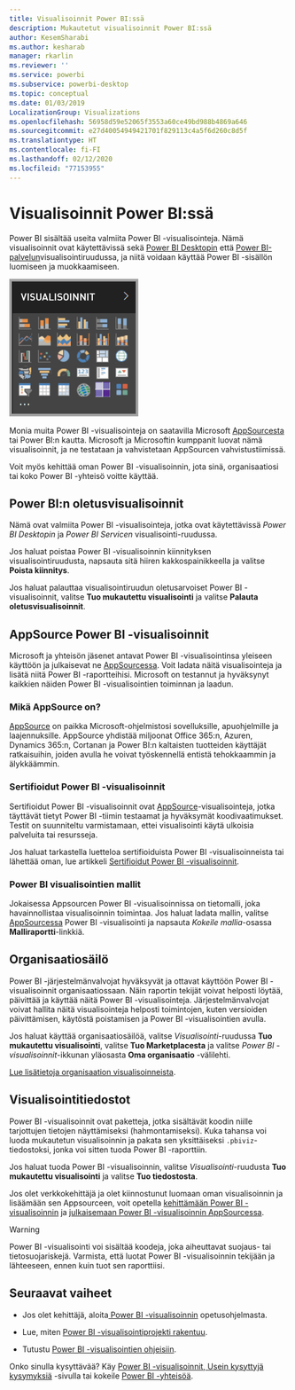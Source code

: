 ```yaml
---
title: Visualisoinnit Power BI:ssä
description: Mukautetut visualisoinnit Power BI:ssä
author: KesemSharabi
ms.author: kesharab
manager: rkarlin
ms.reviewer: ''
ms.service: powerbi
ms.subservice: powerbi-desktop
ms.topic: conceptual
ms.date: 01/03/2019
LocalizationGroup: Visualizations
ms.openlocfilehash: 56958d59e52065f3553a60ce49bd988b4869a646
ms.sourcegitcommit: e27d40054949421701f829113c4a5f6d260c8d5f
ms.translationtype: HT
ms.contentlocale: fi-FI
ms.lasthandoff: 02/12/2020
ms.locfileid: "77153955"
---
```

# <a name="visuals-in-power-bi"></a>Visualisoinnit Power BI:ssä

Power BI sisältää useita valmiita Power BI -visualisointeja. Nämä visualisoinnit ovat käytettävissä sekä [Power BI Desktopin](https://powerbi.microsoft.com/desktop/) että [Power BI-palvelun](https://app.powerbi.com)visualisointiruudussa, ja niitä voidaan käyttää Power BI -sisällön luomiseen ja muokkaamiseen.

![visualisoinnit](media/power-bi-custom-visuals/power-bi-visualizations.png)

Monia muita Power BI -visualisointeja on saatavilla Microsoft [AppSourcesta](https://nam06.safelinks.protection.outlook.com/?url=https%3A%2F%2Fappsource.microsoft.com%2Fen-us%2Fmarketplace%2Fapps%3Fpage%3D1%26product%3Dpower-bi-visuals&data=02%7C01%7CKesem.Sharabi%40microsoft.com%7C6d9286afacb3468d4cde08d740b76694%7C72f988bf86f141af91ab2d7cd011db47%7C1%7C0%7C637049028749147718&sdata=igWm0e1vXdgGcbyvngQBrHQVAkahPnxPC1ZhUPntGI8%3D&reserved=0) tai Power BI:n kautta. Microsoft ja Microsoftin kumppanit luovat nämä visualisoinnit, ja ne testataan ja vahvistetaan AppSourcen vahvistustiimissä.

Voit myös kehittää oman Power BI -visualisoinnin, jota sinä, organisaatiosi tai koko Power BI -yhteisö voitte käyttää.

## <a name="default-power-bi-visuals"></a>Power BI:n oletusvisualisoinnit

Nämä ovat valmiita Power BI -visualisointeja, jotka ovat käytettävissä *Power BI Desktopin* ja *Power BI Servicen* visualisointi-ruudussa.

Jos haluat poistaa Power BI -visualisoinnin kiinnityksen visualisointiruudusta, napsauta sitä hiiren kakkospainikkeella ja valitse **Poista kiinnitys**.

Jos haluat palauttaa visualisointiruudun oletusarvoiset Power BI -visualisoinnit, valitse **Tuo mukautettu visualisointi** ja valitse **Palauta oletusvisualisoinnit**. 

## <a name="appsource-power-bi-visuals"></a>AppSource Power BI -visualisoinnit

Microsoft ja yhteisön jäsenet antavat Power BI -visualisointinsa yleiseen käyttöön ja julkaisevat ne [AppSourcessa](https://appsource.microsoft.com/marketplace/apps?product=power-bi-visuals). Voit ladata näitä visualisointeja ja lisätä niitä Power BI -raportteihisi. Microsoft on testannut ja hyväksynyt kaikkien näiden Power BI -visualisointien toiminnan ja laadun.

### <a name="what-is-appsource"></a>Mikä AppSource on?

[AppSource](office-store.md) on paikka Microsoft-ohjelmistosi sovelluksille, apuohjelmille ja laajennuksille. AppSource yhdistää miljoonat Office 365:n, Azuren, Dynamics 365:n, Cortanan ja Power BI:n kaltaisten tuotteiden käyttäjät ratkaisuihin, joiden avulla he voivat työskennellä entistä tehokkaammin ja älykkäämmin.

### <a name="certified-power-bi-visuals"></a>Sertifioidut Power BI -visualisoinnit

Sertifioidut Power BI -visualisoinnit ovat [AppSource](https://nam06.safelinks.protection.outlook.com/?url=https%3A%2F%2Fappsource.microsoft.com%2Fen-us%2Fmarketplace%2Fapps%3Fpage%3D1%26product%3Dpower-bi-visuals&data=02%7C01%7CKesem.Sharabi%40microsoft.com%7C6d9286afacb3468d4cde08d740b76694%7C72f988bf86f141af91ab2d7cd011db47%7C1%7C0%7C637049028749147718&sdata=igWm0e1vXdgGcbyvngQBrHQVAkahPnxPC1ZhUPntGI8%3D&reserved=0)-visualisointeja, jotka täyttävät tietyt Power BI -tiimin testaamat ja hyväksymät koodivaatimukset. Testit on suunniteltu varmistamaan, ettei visualisointi käytä ulkoisia palveluita tai resursseja.

Jos haluat tarkastella luetteloa sertifioiduista Power BI -visualisoinneista tai lähettää oman, lue artikkeli [Sertifioidut Power BI -visualisoinnit](power-bi-custom-visuals-certified.md).

### <a name="samples-for-power-bi-visuals"></a>Power BI visualisointien mallit

Jokaisessa Appsourcen Power BI -visualisoinnissa on tietomalli, joka havainnollistaa visualisoinnin toimintaa. Jos haluat ladata mallin, valitse [AppSourcessa](https://nam06.safelinks.protection.outlook.com/?url=https%3A%2F%2Fappsource.microsoft.com%2Fen-us%2Fmarketplace%2Fapps%3Fpage%3D1%26product%3Dpower-bi-visuals&data=02%7C01%7CKesem.Sharabi%40microsoft.com%7C6d9286afacb3468d4cde08d740b76694%7C72f988bf86f141af91ab2d7cd011db47%7C1%7C0%7C637049028749147718&sdata=igWm0e1vXdgGcbyvngQBrHQVAkahPnxPC1ZhUPntGI8%3D&reserved=0) Power BI -visualisointi ja napsauta *Kokeile mallia*-osassa **Malliraportti**-linkkiä.

## <a name="organizational-store"></a>Organisaatiosäilö

Power BI -järjestelmänvalvojat hyväksyvät ja ottavat käyttöön Power BI -visualisoinnit organisaatiossaan. Näin raportin tekijät voivat helposti löytää, päivittää ja käyttää näitä Power BI -visualisointeja. Järjestelmänvalvojat voivat hallita näitä visualisointeja helposti toimintojen, kuten versioiden päivittämisen, käytöstä poistamisen ja Power BI -visualisointien avulla.

Jos haluat käyttää organisaatiosäilöä, valitse *Visualisointi*-ruudussa **Tuo mukautettu visualisointi**, valitse **Tuo Marketplacesta** ja valitse *Power BI -visualisoinnit*-ikkunan yläosasta **Oma organisaatio** -välilehti.

[Lue lisätietoja organisaation visualisoinneista](power-bi-custom-visuals-organization.md).

## <a name="visual-files"></a>Visualisointitiedostot

Power BI -visualisoinnit ovat paketteja, jotka sisältävät koodin niille tarjottujen tietojen näyttämiseksi (hahmontamiseksi). Kuka tahansa voi luoda mukautetun visualisoinnin ja pakata sen yksittäiseksi `.pbiviz`-tiedostoksi, jonka voi sitten tuoda Power BI -raporttiin.

Jos haluat tuoda Power BI -visualisoinnin, valitse *Visualisointi*-ruudusta **Tuo mukautettu visualisointi** ja valitse **Tuo tiedostosta**.

Jos olet verkkokehittäjä ja olet kiinnostunut luomaan oman visualisoinnin ja lisäämään sen Appsourceen, voit opetella [kehittämään Power BI -visualisoinnin](visuals/custom-visual-develop-tutorial.md) ja [julkaisemaan Power BI -visualisoinnin AppSourcessa](office-store.md).

> [!WARNING]
> Power BI -visualisointi voi sisältää koodeja, joka aiheuttavat suojaus- tai tietosuojariskejä. Varmista, että luotat Power BI -visualisoinnin tekijään ja lähteeseen, ennen kuin tuot sen raporttiisi.

## <a name="next-steps"></a>Seuraavat vaiheet

* Jos olet kehittäjä, aloita[ Power BI -visualisoinnin](./visuals/custom-visual-develop-tutorial.md) opetusohjelmasta.

* Lue, miten [Power BI -visualisointiprojekti rakentuu](./visuals/visual-project-structure.md).

* Tutustu [Power BI -visualisointien ohjeisiin](guidelines-powerbi-visuals.md).

Onko sinulla kysyttävää? Käy [Power BI -visualisoinnit, Usein kysyttyjä kysymyksiä](power-bi-custom-visuals-faq.md) -sivulla tai kokeile [Power BI -yhteisöä](https://community.powerbi.com/).